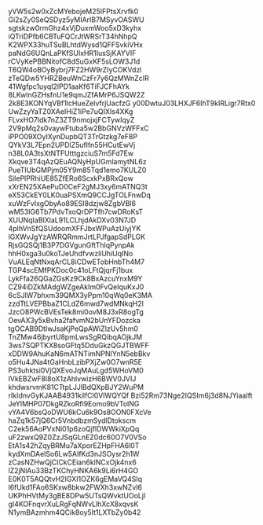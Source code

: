 yVW5s2w0xZcMYebojeM25IFPtsXrvfk0
Gi2sZy0SeQSDyz5yMIArIB7MSyvOASWU
sgtskzw0rmGhz4xVjDuxmWoo5xD3kyhx
iQTriDPfb6CBTuFQCrJtWRSrT34hNhpQ
K2WPX33huTSuBLhtdWysd1QFFSvkiVHx
paNdG6UQnLaPKfSUIxHR1IusSjKAYVIF
rCVyKePBBNitofC8dSuGxKF5sLOW3J1d
T6QW4oBOyBybrj7FZ2HW9rZIyCOKVdzl
zTeQDw5YHRZBeuWnCzFr7y6QzMWnZcIR
41Wgfpc1uyqI2lPD1aaKf6TiFJCFhAYk
8LKwlnGZHsfnU1e9qmJZfAMrP6JSQW2Z
2k8E3KONYqVBf1lcHueZelvfrjUacfzG
y00DwtuJ03LHXJF6IhT9kIRLigr7Rtx0
UwZzyYaTZ0XAeIHiZ1iPe7uQIXIs4XKg
FLvxHO7ldk7nZ3ZT9nmojxjFCTywIqyZ
2V9pMq2s0vaywFtuba5w2BbGNVzWFFxC
iPPO09XOyIXynDupbQT3TrGtzkg7eF8P
QYkV3L7Epn2UPDlZ5uflfn55HCutEwVj
n38L0A3tsXtNTFUtttgzciuS7m5Fd7Ew
Xkqve3T4qAzQEuAQNyHpUGmlamytNL6z
PueTIUbGMPjm05Y9m85Tqd1emo7KULZ0
SilePlPRhiUE85ZfERo6ScxkPxBRxQow
xXrEN25XAePuD0CeF2gMJ3xy6mATNQ3t
eX53CkEY0LK0uaPSXmQ9CCJgTOLFnwDq
xuWzFvIxgObyAo89ESI8dzjw8ZgbVBl6
wM53IG6Tb7PdvTxoQrDPTfh7cwDRoKsT
XUUNqIaBIXlaL91LCLhjdAkDXv03N7JD
4pIhVnSfQSUdoomXFFJbxWPuAzUiyjYK
lGXWvJgYzAWRQRmmJrtLPJfgapSdPLGK
RjsGQSQj1B3P7DGVgunGftThlqPynpAk
hhH0xga3u0koTJeUhdfvwzliUhiUqINo
VuALEqNtNxqArCL8iCDwETobHnbTh4M7
TGP4scEMfPKDoc0c41oLFtQjqrFj1bux
LykFfa26QGaZGsKz9Ck8BxAzcuYnxM9Y
CZ94iDZkMAdgWZgeAkIm0FvQeIquKxJ0
6cSJlW7bhxm39QMX3yPpm10qWq0eK3MA
zzdTtLVEPBbaZ1CLdZ6mwd7wdMNkqH2l
JzcO8PWcBVEsTek8mi0ovM8J3xR8ogTg
OevAX3y5xBvha2fafvmN2bUnYFDozcka
tgOCAB9DtIwJsaKjPeQpAWiZIzUv5hm0
TnZMw46jbyrtU8pmLwsSgRQibqAOjkJM
3ws7SQPTKX8soGFtq5DduGkzQGJTBWFF
xDDW9AhuKaN6mATNTimNPNIYnN5ebBkv
o5Hu4JNa4tGaHnbLzibPXjZw0O7wnR5E
PS3uhktsi0VjQXEvoJqMAuLgd5WHoVM0
IVkEBZwF8l8oX1zAhlvwizH6BWV0JVIJ
khdwsrvmK81CTtpLJJlBdQXpBJY2WuPM
rIkIdnvGyKJAAB4931kilfCl0VIWQYQf
Bzi52Rm73Nge2IQSIm6j3d8NJYiaaIft
JeYIMHP07DkgRZkoRfl9Eomo9bVTolNG
vYA4V6bsQoDWU6kCu6k9Os8OON0FXcVe
haZq1k57jQ6Cr5VnbdbzmSydlDtokscm
C2ek56AoPVxNi01p6zoQjflDWWkiXpQq
uF2zwxQ9Z0ZzJSqGLnEZ0dc60O7V0VSo
EtA1s42hZqyBRMu7aXporEZHpFHA6l0T
kydXmDAelSo6Lw5AIfKd3nJSOysr2h1W
zCasNZHwQjClCkCEian6klNCxOjk4nx6
lZ2jNlAu33BzTKChyHNKA6k9Li6rH4GO
E0K0T5AQQtvH2IGXI1OZK6gEMaVQ4SIq
l6fUkd1FAo6SKxw8bkw2FWXh3xwNZvI6
UKPhHVtMy3gBE8DPw5UTsQWvktUOoLjl
gI4KOFnqvrXuLRgFqNWvLlhXcX8xqvsK
N1ymBAzmhm4QCik8oy5It1LXTbZy0b42
